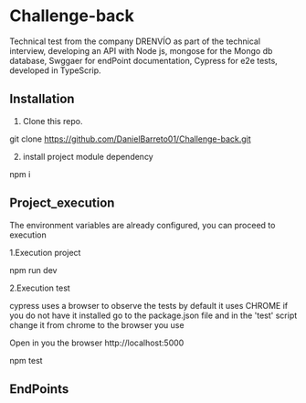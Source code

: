 # Challenge-back
Technical test from the company DRENVÍO as part of the technical interview, developing an API with Node js, mongose for the Mongo db database, Swggaer for endPoint documentation, Cypress for e2e tests, developed in TypeScrip.

## Installation

1. Clone this repo.

git clone https://github.com/DanielBarreto01/Challenge-back.git

2. install project module dependency

npm i

## Project_execution

The environment variables are already configured, you can proceed to execution

1.Execution project

npm run dev

2.Execution test

cypress uses a browser to observe the tests by default it uses CHROME if you do not have it installed go to the package.json file and in the 'test' script change it from chrome to the browser you use

Open in you the browser http://localhost:5000

npm test

## EndPoints




